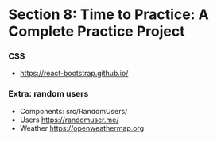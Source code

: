 # Section 8: Time to Practice: A Complete Practice Project

### CSS
- https://react-bootstrap.github.io/

### Extra: random users
- Components: src/RandomUsers/
- Users https://randomuser.me/
- Weather https://openweathermap.org